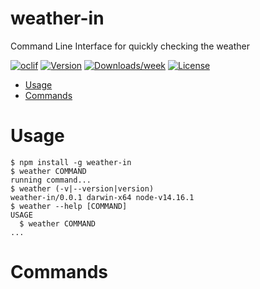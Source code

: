 weather-in
==========

Command Line Interface for quickly checking the weather

[![oclif](https://img.shields.io/badge/cli-oclif-brightgreen.svg)](https://oclif.io)
[![Version](https://img.shields.io/npm/v/weather-in.svg)](https://npmjs.org/package/weather-in)
[![Downloads/week](https://img.shields.io/npm/dw/weather-in.svg)](https://npmjs.org/package/weather-in)
[![License](https://img.shields.io/npm/l/weather-in.svg)](https://github.com/rhinoworks/weather-in/blob/master/package.json)

<!-- toc -->
* [Usage](#usage)
* [Commands](#commands)
<!-- tocstop -->
# Usage
<!-- usage -->
```sh-session
$ npm install -g weather-in
$ weather COMMAND
running command...
$ weather (-v|--version|version)
weather-in/0.0.1 darwin-x64 node-v14.16.1
$ weather --help [COMMAND]
USAGE
  $ weather COMMAND
...
```
<!-- usagestop -->
# Commands
<!-- commands -->

<!-- commandsstop -->
